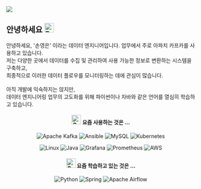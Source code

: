 
<img src="https://capsule-render.vercel.app/api?type=cylinder&color=gradient&customColorList=1&height=120&section=header&text=환영합니다&desc=여기는%20영은%20허브&fontSize=40&descSize=15&descAlignY=80&animation=fadeIn" />

## 안녕하세요  <img src="https://raw.githubusercontent.com/Tarikul-Islam-Anik/Animated-Fluent-Emojis/master/Emojis/Activities/Party%20Popper.png" alt="Party Popper" width="25" height="25" />

안녕하세요, '손영은' 이라는 데이터 엔지니어입니다. 업무에서 주로 아파치 카프카를 사용하고 있습니다. 
<br> 저는 다양한 곳에서 데이터를 수집 및 관리하여 사용 가능한 정보로 변환하는 시스템을 구축하고,
<br> 최종적으로 이러한 데이터 플로우를 모니터링하는 데에 관심이 많습니다.  
<br> 아직 개발에 익숙하지는 않지만,
<br> 데이터 엔지니어링 업무의 고도화를 위해 파이썬이나 자바와 같은 언어를 열심히 학습하고 있습니다.
<div align=center>
    
 #### <img src="https://raw.githubusercontent.com/Tarikul-Islam-Anik/Animated-Fluent-Emojis/master/Emojis/Hand%20gestures/Backhand%20Index%20Pointing%20Down%20Medium-Light%20Skin%20Tone.png" alt="Backhand Index Pointing Down Medium-Light Skin Tone" width="25" height="25" /> 요즘 사용하는 것은 ...

   
  ![Apache Kafka](https://img.shields.io/badge/Apache%20Kafka-000?style=for-the-badge&logo=apachekafka)
  ![Ansible](https://img.shields.io/badge/ansible-%231A1918.svg?style=for-the-badge&logo=ansible&logoColor=white)
  ![MySQL](https://img.shields.io/badge/mysql-%2300f.svg?style=for-the-badge&logo=mysql&logoColor=white)
  ![Kubernetes](https://img.shields.io/badge/kubernetes-%23326ce5.svg?style=for-the-badge&logo=kubernetes&logoColor=white)

  ![Linux](https://img.shields.io/badge/Linux-FCC624?style=for-the-badge&logo=linux&logoColor=black) 
  ![Java](https://img.shields.io/badge/java-%23ED8B00.svg?style=for-the-badge&logo=openjdk&logoColor=white)
  ![Grafana](https://img.shields.io/badge/grafana-%23F46800.svg?style=for-the-badge&logo=grafana&logoColor=white)
  ![Prometheus](https://img.shields.io/badge/Prometheus-E6522C?style=for-the-badge&logo=Prometheus&logoColor=white)
  ![AWS](https://img.shields.io/badge/AWS-%23FF9900.svg?style=for-the-badge&logo=amazon-aws&logoColor=white)
 
  </div>

  <div align=center>

 #### <img src="https://raw.githubusercontent.com/Tarikul-Islam-Anik/Animated-Fluent-Emojis/master/Emojis/Hand%20gestures/Backhand%20Index%20Pointing%20Down%20Medium-Light%20Skin%20Tone.png" alt="Backhand Index Pointing Down Medium-Light Skin Tone" width="25" height="25" /> 요즘 학습하고 있는 것은 ...
 ![Python](https://img.shields.io/badge/python-3670A0?style=for-the-badge&logo=python&logoColor=ffdd54)
 ![Spring](https://img.shields.io/badge/spring-%236DB33F.svg?style=for-the-badge&logo=spring&logoColor=white)
 ![Apache Airflow](https://img.shields.io/badge/Apache%20Airflow-017CEE?style=for-the-badge&logo=Apache%20Airflow&logoColor=white)

   </div>

